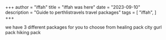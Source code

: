 +++
author = "iffah"
title = "iffah was here"
date = "2023-09-10"
description = "Guide to perthlistravels travel packages"
tags = [
    "iffah",
]
+++

we have 3 different packages for you to choose from
healing pack
city gurl pack
hiking pack
